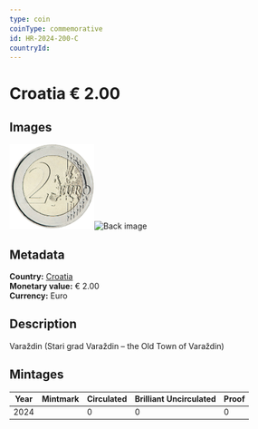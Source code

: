```yaml
---
type: coin
coinType: commemorative
id: HR-2024-200-C
countryId: 
---
```


# Croatia € 2.00

## Images

<img src="../../Images/common-2007-200.png" height="150" alt="Front image"><img src="Images/HR-2024-200.png" height="150" alt="Back image">

## Metadata

**Country:** [Croatia](../../Countries/Croatia/index.md)\
**Monetary value:** € 2.00\
**Currency:** Euro

## Description
Varaždin (Stari grad Varaždin – the Old Town of Varaždin)

## Mintages

| Year | Mintmark | Circulated | Brilliant Uncirculated | Proof |
| ---- | -------- | ---------- | ---------------------- | ----- |
| 2024 | | 0 | 0 | 0 |
